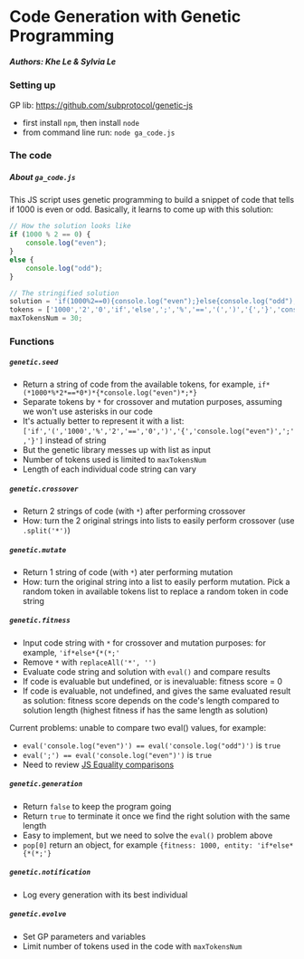 # Code Generation with Genetic Programming

##### Authors: Khe Le & Sylvia Le

### Setting up
GP lib: https://github.com/subprotocol/genetic-js

- first install `npm`, then install `node`
- from command line run: `node ga_code.js`

### The code
##### About `ga_code.js`
This JS script uses genetic programming to build a snippet of code that tells if 1000 is even or odd. Basically, it learns to come up with this solution: 
```js
// How the solution looks like
if (1000 % 2 == 0) {
    console.log("even");
}
else {
    console.log("odd");
}

// The stringified solution
solution = 'if(1000%2==0){console.log("even");}else{console.log("odd");}'
tokens = ['1000','2','0','if','else',';','%','==','(',')','{','}','console.log("even")','console.log("odd")'];
maxTokensNum = 30;
```
### Functions

##### `genetic.seed`
- Return a string of code from the available tokens, for example, `if*(*1000*%*2*==*0*)*{*console.log("even")*;*}`
- Separate tokens by `*` for crossover and mutation purposes, assuming we won't use asterisks in our code
- It's actually better to represent it with a list: `['if','(','1000','%','2','==','0',')','{','console.log("even")',';','}']` instead of string
- But the genetic library messes up with list as input
- Number of tokens used is limited to `maxTokensNum`
- Length of each individual code string can vary


##### `genetic.crossover`
- Return 2 strings of code (with `*`) after performing crossover
- How: turn the 2 original strings into lists to easily perform crossover (use `.split('*')`)


##### `genetic.mutate`
- Return 1 string of code (with `*`) ater performing mutation
- How: turn the original string into a list to easily perform mutation. Pick a random token in available tokens list to replace a random token in code string


##### `genetic.fitness`
- Input code string with `*` for crossover and mutation purposes: for example, `'if*else*{*(*;'`
- Remove `*` with `replaceAll('*', '')`
- Evaluate code string and solution with `eval()` and compare results
- If code is evaluable but undefined, or is inevaluable: fitness score = 0
- If code is evaluable, not undefined, and gives the same evaluated result as solution: fitness score depends on the code's length compared to solution length (highest fitness if has the same length as solution)

Current problems: unable to compare two eval() values, for example:
- `eval('console.log("even")') == eval('console.log("odd")')` is `true`
- `eval(';') == eval('console.log("even")')` is `true`
- Need to review [JS Equality comparisons](https://developer.mozilla.org/en-US/docs/Web/JavaScript/Equality_comparisons_and_sameness)


##### `genetic.generation`
- Return `false` to keep the program going
- Return `true` to terminate it once we find the right solution with the same length
- Easy to implement, but we need to solve the `eval()` problem above
- `pop[0]` return an object, for example `{fitness: 1000, entity: 'if*else*{*(*;'}`


##### `genetic.notification`
- Log every generation with its best individual

##### `genetic.evolve`
- Set GP parameters and variables
- Limit number of tokens used in the code with `maxTokensNum`
